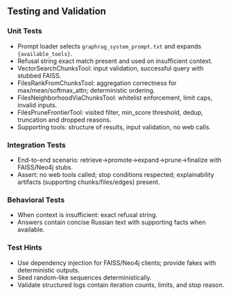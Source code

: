 ## Testing and Validation

### Unit Tests
- Prompt loader selects `graphrag_system_prompt.txt` and expands `{available_tools}`.
- Refusal string exact match present and used on insufficient context.
- VectorSearchChunksTool: input validation, successful query with stubbed FAISS.
- FilesRankFromChunksTool: aggregation correctness for max/mean/softmax_attn; deterministic ordering.
- FilesNeighborhoodViaChunksTool: whitelist enforcement, limit caps, invalid inputs.
- FilesPruneFrontierTool: visited filter, min_score threshold, dedup, truncation and dropped reasons.
- Supporting tools: structure of results, input validation, no web calls.

### Integration Tests
- End-to-end scenario: retrieve→promote→expand→prune→finalize with FAISS/Neo4j stubs.
- Assert: no web tools called; stop conditions respected; explainability artifacts (supporting chunks/files/edges) present.

### Behavioral Tests
- When context is insufficient: exact refusal string.
- Answers contain concise Russian text with supporting facts when available.

### Test Hints
- Use dependency injection for FAISS/Neo4j clients; provide fakes with deterministic outputs.
- Seed random-like sequences deterministically.
- Validate structured logs contain iteration counts, limits, and stop reason.


